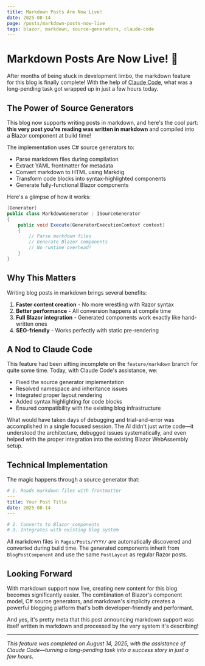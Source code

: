 ```yaml
---
title: Markdown Posts Are Now Live!
date: 2025-08-14
page: /posts/markdown-posts-now-live
tags: blazor, markdown, source-generators, claude-code
---
```


# Markdown Posts Are Now Live! 🎉

After months of being stuck in development limbo, the markdown feature for this blog is finally complete! With the help of [Claude Code](https://claude.ai/code), what was a long-pending task got wrapped up in just a few hours today.

## The Power of Source Generators

This blog now supports writing posts in markdown, and here's the cool part: **this very post you're reading was written in markdown** and compiled into a Blazor component at build time!

The implementation uses C# source generators to:
- Parse markdown files during compilation
- Extract YAML frontmatter for metadata
- Convert markdown to HTML using Markdig
- Transform code blocks into syntax-highlighted components
- Generate fully-functional Blazor components

Here's a glimpse of how it works:

```csharp
[Generator]
public class MarkdownGenerator : ISourceGenerator
{
    public void Execute(GeneratorExecutionContext context)
    {
        // Parse markdown files
        // Generate Blazor components
        // No runtime overhead!
    }
}
```

## Why This Matters

Writing blog posts in markdown brings several benefits:

1. **Faster content creation** - No more wrestling with Razor syntax
2. **Better performance** - All conversion happens at compile time
3. **Full Blazor integration** - Generated components work exactly like hand-written ones
4. **SEO-friendly** - Works perfectly with static pre-rendering

## A Nod to Claude Code

This feature had been sitting incomplete on the `feature/markdown` branch for quite some time. Today, with Claude Code's assistance, we:

- Fixed the source generator implementation
- Resolved namespace and inheritance issues
- Integrated proper layout rendering
- Added syntax highlighting for code blocks
- Ensured compatibility with the existing blog infrastructure

What would have taken days of debugging and trial-and-error was accomplished in a single focused session. The AI didn't just write code—it understood the architecture, debugged issues systematically, and even helped with the proper integration into the existing Blazor WebAssembly setup.

## Technical Implementation

The magic happens through a source generator that:

```yaml
# 1. Reads markdown files with frontmatter
---
title: Your Post Title
date: 2025-08-14
---

# 2. Converts to Blazor components
# 3. Integrates with existing blog system
```

All markdown files in `Pages/Posts/YYYY/` are automatically discovered and converted during build time. The generated components inherit from `BlogPostComponent` and use the same `PostLayout` as regular Razor posts.

## Looking Forward

With markdown support now live, creating new content for this blog becomes significantly easier. The combination of Blazor's component model, C# source generators, and markdown's simplicity creates a powerful blogging platform that's both developer-friendly and performant.

And yes, it's pretty meta that this post announcing markdown support was itself written in markdown and processed by the very system it's describing!

---

*This feature was completed on August 14, 2025, with the assistance of Claude Code—turning a long-pending task into a success story in just a few hours.*